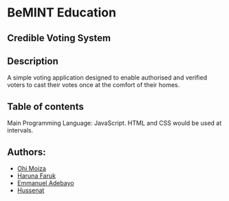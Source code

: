 # BeMINT Education
## Credible Voting System

## Description
A simple voting application designed to enable authorised and verified voters to cast their votes once at the comfort of their homes.

## Table of contents
Main Programming Language: JavaScript. HTML and CSS would be used at intervals.

## Authors:
* [Ohi Moiza](https://github.com/Ohimoiza)
* [Haruna Faruk](https://github.com/Haruna2004)
* [Emmanuel Adebayo](https://github.com/Emmanuel1321)
* [Hussenat](https://github.com/Hussenat)

